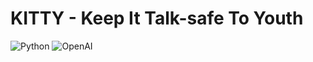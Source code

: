 # KITTY - Keep It Talk-safe To Youth

![Python](https://img.shields.io/badge/Python-3776AB?style=flat&logo=python&logoColor=white)
![OpenAI](https://img.shields.io/badge/OpenAI-0033AD?style=flat&logo=openai&logoColor=white)
